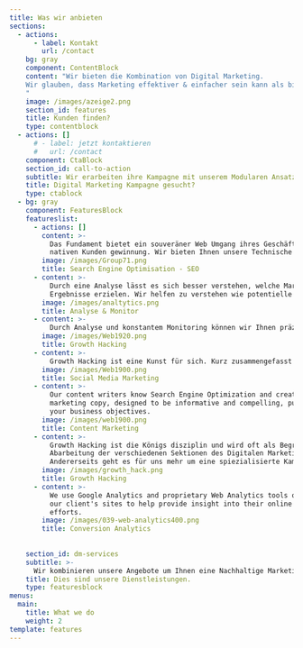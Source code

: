 ```yaml
---
title: Was wir anbieten
sections:
  - actions:
      - label: Kontakt
        url: /contact
    bg: gray
    component: ContentBlock
    content: "Wir bieten die Kombination von Digital Marketing.
    Wir glauben, dass Marketing effektiver & einfacher sein kann als bisher.
    "
    image: /images/azeige2.png
    section_id: features
    title: Kunden finden?
    type: contentblock
  - actions: []
      # - label: jetzt kontaktieren
      #   url: /contact
    component: CtaBlock
    section_id: call-to-action
    subtitle: Wir erarbeiten ihre Kampagne mit unserem Modularen Ansatz.
    title: Digital Marketing Kampagne gesucht?
    type: ctablock
  - bg: gray
    component: FeaturesBlock
    featureslist:
      - actions: []
        content: >-
          Das Fundament bietet ein souveräner Web Umgang ihres Geschäfts mit den neusten Ansätzen zur
          nativen Kunden gewinnung. Wir bieten Ihnen unsere Technische hilfe an Ihre Webseite für Suchmaschinen besser ersichtlich zu Gestalten.
        image: /images/Group71.png
        title: Search Engine Optimisation - SEO
      - content: >-
          Durch eine Analyse lässt es sich besser verstehen, welche Marketing Möglickeiten die besten
          Ergebnisse erzielen. Wir helfen zu verstehen wie potentielle Kunden mit Ihrer Webseite interagieren und wie möglichen Verbesserungen umgesetzt werden könnten.
        image: /images/analtytics.png
        title: Analyse & Monitor
      - content: >-
          Durch Analyse und konstantem Monitoring können wir Ihnen präzisions Berichte liefern, welche das Verhalten der Kunden erfasst und ermöglicht eine massgeschneiderte Lösung zur Kundengewinnung zu gestalten.
        image: /images/Web1920.png
        title: Growth Hacking
      - content: >-
          Growth Hacking ist eine Kunst für sich. Kurz zusammengefasst ist growth hacking das Gesamtpaket um neue Kunden zu gewinnen, egal mit welchen Mitteln. Kreative Lösungen für schwierige Verhältnisse mit maximal Ertrag.
        image: /images/Web1900.png
        title: Social Media Marketing
      - content: >-
          Our content writers know Search Engine Optimization and create great
          marketing copy, designed to be informative and compelling, pushing
          your business objectives.
        image: /images/web1900.png
        title: Content Marketing
      - content: >-
          Growth Hacking ist die Königs disziplin und wird oft als Begriff verwendet für die komplette
          Abarbeitung der verschiedenen Sektionen des Digitalen Marketings. 
          Andererseits geht es für uns mehr um eine spiezialisierte Kampagne mit gezieltem Fokus als Unterstützung der bestehenden Infrastruktur.
        image: /images/growth_hack.png
        title: Growth Hacking
      - content: >-
          We use Google Analytics and proprietary Web Analytics tools on all of
          our client's sites to help provide insight into their online marketing
          efforts.
        image: /images/039-web-analytics400.png
        title: Conversion Analytics
     
    
    section_id: dm-services
    subtitle: >-
      Wir kombinieren unsere Angebote um Ihnen eine Nachhaltige Marketing Umgebung aufzusetzen, welche Ihnen neue Kunden gewinnt und Ihr Business auf den digitalen Weg leitet
    title: Dies sind unsere Dienstleistungen.
    type: featuresblock
menus:
  main:
    title: What we do
    weight: 2
template: features
---
```


